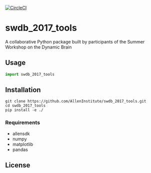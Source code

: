 [![CircleCI](https://circleci.com/gh/AllenInstitute/swdb_2017_tools.svg?style=svg&circle-token=ff275adf3693e339677fc1a9c6469a64e019ec7e)](https://circleci.com/gh/AllenInstitute/swdb_2017_tools)
# swdb_2017_tools

A collaborative Python package built by participants of the Summer Workshop on the Dynamic Brain

## Usage

```Python
import swdb_2017_tools
```

## Installation

```
git clone https://github.com/AllenInstitute/swdb_2017_tools.git
cd swdb_2017_tools
pip install -e ./
```

### Requirements

- allensdk
- numpy
- matplotlib
- pandas

## License
